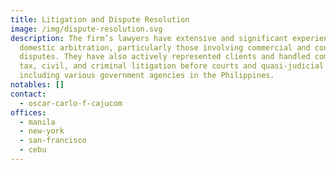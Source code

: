 ```yaml
---
title: Litigation and Dispute Resolution
image: /img/dispute-resolution.svg
description: The firm’s lawyers have extensive and significant experience in
  domestic arbitration, particularly those involving commercial and construction
  disputes. They have also actively represented clients and handled commercial,
  tax, civil, and criminal litigation before courts and quasi-judicial bodies,
  including various government agencies in the Philippines.
notables: []
contact:
  - oscar-carlo-f-cajucom
offices:
  - manila
  - new-york
  - san-francisco
  - cebu
---
```

